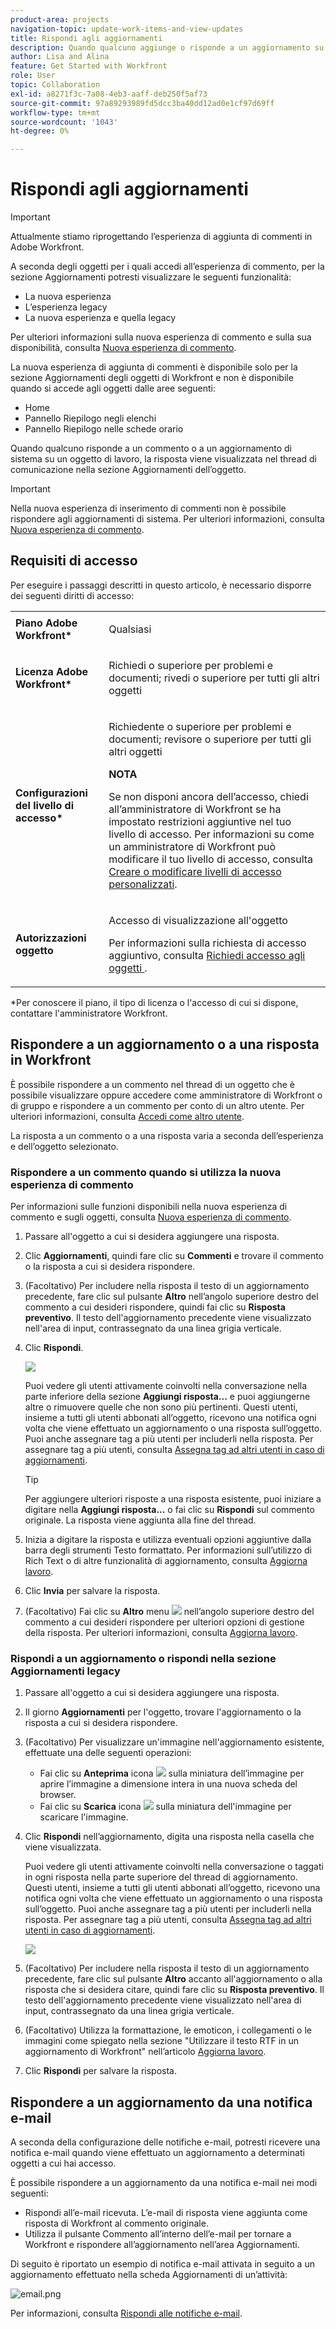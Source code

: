 ```yaml
---
product-area: projects
navigation-topic: update-work-items-and-view-updates
title: Rispondi agli aggiornamenti
description: Quando qualcuno aggiunge o risponde a un aggiornamento su un oggetto di lavoro, la risposta viene visualizzata nel thread di comunicazione nella sezione Aggiornamenti dell’oggetto. È possibile aggiungere una risposta a un aggiornamento o aggiungerla come se si disponesse dell'accesso di visualizzazione all'oggetto.
author: Lisa and Alina
feature: Get Started with Workfront
role: User
topic: Collaboration
exl-id: a8271f3c-7a08-4eb3-aaff-deb250f5af73
source-git-commit: 97a89293989fd5dcc3ba40dd12ad0e1cf97d69ff
workflow-type: tm+mt
source-wordcount: '1043'
ht-degree: 0%

---
```


# Rispondi agli aggiornamenti

<!--remove legacy and new experience references when we remove the legacy updates in the UI - Jan 2024???-->

<!--
<span class="preview">The highlighted information on this page refers to functionality not yet generally available. It is available only in the Preview environment for all customers. After the monthly releases to Production, the same features are also available in the Production environment for customers who enabled fast releases. </span>  
<span class="preview">For information about fast releases, see [Enable or disable fast releases for your organization](../../administration-and-setup/set-up-workfront/configure-system-defaults/enable-fast-release-process.md)</span>  

<span class="preview">For information about the current release schedule, see [Fourth Quarter 2023 release overview](../../product-announcements/product-releases/23-q4-release-activity/23-q4-release-overview.md)</span> 

-->

>[!IMPORTANT]
>
>Attualmente stiamo riprogettando l’esperienza di aggiunta di commenti in Adobe Workfront.
>
>A seconda degli oggetti per i quali accedi all’esperienza di commento, per la sezione Aggiornamenti potresti visualizzare le seguenti funzionalità:
>* La nuova esperienza
>* L’esperienza legacy
>* La nuova esperienza e quella legacy
>
>Per ulteriori informazioni sulla nuova esperienza di commento e sulla sua disponibilità, consulta [Nuova esperienza di commento](../../product-announcements/betas/new-commenting-experience-beta/unified-commenting-experience.md).
>
>La nuova esperienza di aggiunta di commenti è disponibile solo per la sezione Aggiornamenti degli oggetti di Workfront e non è disponibile quando si accede agli oggetti dalle aree seguenti:
>
> * Home
> * Pannello Riepilogo negli elenchi
> * Pannello Riepilogo nelle schede orario

Quando qualcuno risponde a un commento o a un aggiornamento di sistema su un oggetto di lavoro, la risposta viene visualizzata nel thread di comunicazione nella sezione Aggiornamenti dell’oggetto.

>[!IMPORTANT]
>
>Nella nuova esperienza di inserimento di commenti non è possibile rispondere agli aggiornamenti di sistema. Per ulteriori informazioni, consulta [Nuova esperienza di commento](../../product-announcements/betas/new-commenting-experience-beta/unified-commenting-experience.md).

<!--adjust the sentence before the second IMPORTANT and remove this important note when we remove legacy from the system-->

## Requisiti di accesso

Per eseguire i passaggi descritti in questo articolo, è necessario disporre dei seguenti diritti di accesso:

<table style="table-layout:auto"> 
 <col> 
 <col> 
 <tbody> 
  <tr> 
   <td role="rowheader"><strong>Piano Adobe Workfront*</strong></td> 
   <td> <p>Qualsiasi</p> </td> 
  </tr> 
  <tr> 
   <td role="rowheader"><strong>Licenza Adobe Workfront*</strong></td> 
   <td> <p>Richiedi o superiore per problemi e documenti; rivedi o superiore per tutti gli altri oggetti</p> </td> 
  </tr> 
  <tr> 
   <td role="rowheader"><strong>Configurazioni del livello di accesso*</strong></td> 
   <td> <p>Richiedente o superiore per problemi e documenti; revisore o superiore per tutti gli altri oggetti</p> <p><b>NOTA</b>

Se non disponi ancora dell’accesso, chiedi all’amministratore di Workfront se ha impostato restrizioni aggiuntive nel tuo livello di accesso. Per informazioni su come un amministratore di Workfront può modificare il tuo livello di accesso, consulta <a href="../../administration-and-setup/add-users/configure-and-grant-access/create-modify-access-levels.md" class="MCXref xref">Creare o modificare livelli di accesso personalizzati</a>.</p> </td>
</tr> 
  <tr> 
   <td role="rowheader"><strong>Autorizzazioni oggetto</strong></td> 
   <td> <p>Accesso di visualizzazione all'oggetto</p> <p>Per informazioni sulla richiesta di accesso aggiuntivo, consulta <a href="../../workfront-basics/grant-and-request-access-to-objects/request-access.md" class="MCXref xref">Richiedi accesso agli oggetti </a>.</p> </td> 
  </tr> 
 </tbody> 
</table>

&#42;Per conoscere il piano, il tipo di licenza o l&#39;accesso di cui si dispone, contattare l&#39;amministratore Workfront.

## Rispondere a un aggiornamento o a una risposta in Workfront

È possibile rispondere a un commento nel thread di un oggetto che è possibile visualizzare oppure accedere come amministratore di Workfront o di gruppo e rispondere a un commento per conto di un altro utente. Per ulteriori informazioni, consulta [Accedi come altro utente](../../administration-and-setup/add-users/create-and-manage-users/log-in-as-another-user.md).

La risposta a un commento o a una risposta varia a seconda dell’esperienza e dell’oggetto selezionato.

### Rispondere a un commento quando si utilizza la nuova esperienza di commento

Per informazioni sulle funzioni disponibili nella nuova esperienza di commento e sugli oggetti, consulta [Nuova esperienza di commento](../../product-announcements/betas/new-commenting-experience-beta/unified-commenting-experience.md).

1. Passare all&#39;oggetto a cui si desidera aggiungere una risposta.
1. Clic **Aggiornamenti**, quindi fare clic su **Commenti** e trovare il commento o la risposta a cui si desidera rispondere.
1. (Facoltativo) Per includere nella risposta il testo di un aggiornamento precedente, fare clic sul pulsante **Altro** nell’angolo superiore destro del commento a cui desideri rispondere, quindi fai clic su **Risposta preventivo**. Il testo dell&#39;aggiornamento precedente viene visualizzato nell&#39;area di input, contrassegnato da una linea grigia verticale.
1. Clic **Rispondi**.

   ![](assets/reply-to-update-empty-box.png)

   Puoi vedere gli utenti attivamente coinvolti nella conversazione nella parte inferiore della sezione **Aggiungi risposta...** e puoi aggiungerne altre o rimuovere quelle che non sono più pertinenti. Questi utenti, insieme a tutti gli utenti abbonati all’oggetto, ricevono una notifica ogni volta che viene effettuato un aggiornamento o una risposta sull’oggetto. Puoi anche assegnare tag a più utenti per includerli nella risposta.  Per assegnare tag a più utenti, consulta [Assegna tag ad altri utenti in caso di aggiornamenti](../../workfront-basics/updating-work-items-and-viewing-updates/tag-others-on-updates.md).

   >[!TIP]
   >
   >   Per aggiungere ulteriori risposte a una risposta esistente, puoi iniziare a digitare nella **Aggiungi risposta...** o fai clic su **Rispondi** sul commento originale. La risposta viene aggiunta alla fine del thread.

1. Inizia a digitare la risposta e utilizza eventuali opzioni aggiuntive dalla barra degli strumenti Testo formattato. Per informazioni sull’utilizzo di Rich Text o di altre funzionalità di aggiornamento, consulta [Aggiorna lavoro](../updating-work-items-and-viewing-updates/update-work.md).

1. Clic **Invia** per salvare la risposta.

1. (Facoltativo) Fai clic su **Altro** menu ![](assets/more-menu.png) nell’angolo superiore destro del commento a cui desideri rispondere per ulteriori opzioni di gestione della risposta. Per ulteriori informazioni, consulta [Aggiorna lavoro](../updating-work-items-and-viewing-updates/update-work.md).

### Rispondi a un aggiornamento o rispondi nella sezione Aggiornamenti legacy

1. Passare all&#39;oggetto a cui si desidera aggiungere una risposta.
1. Il giorno **Aggiornamenti** per l&#39;oggetto, trovare l&#39;aggiornamento o la risposta a cui si desidera rispondere.

1. (Facoltativo) Per visualizzare un&#39;immagine nell&#39;aggiornamento esistente, effettuate una delle seguenti operazioni:

   * Fai clic su **Anteprima** icona ![](assets/previewimageicon-31x31.png) sulla miniatura dell’immagine per aprire l’immagine a dimensione intera in una nuova scheda del browser.
   * Fai clic su **Scarica** icona ![](assets/downloadimageicon.png) sulla miniatura dell&#39;immagine per scaricare l&#39;immagine.

1. Clic **Rispondi** nell’aggiornamento, digita una risposta nella casella che viene visualizzata.

   Puoi vedere gli utenti attivamente coinvolti nella conversazione o taggati in ogni risposta nella parte superiore del thread di aggiornamento. Questi utenti, insieme a tutti gli utenti abbonati all’oggetto, ricevono una notifica ogni volta che viene effettuato un aggiornamento o una risposta sull’oggetto. Puoi anche assegnare tag a più utenti per includerli nella risposta.  Per assegnare tag a più utenti, consulta [Assegna tag ad altri utenti in caso di aggiornamenti](../../workfront-basics/updating-work-items-and-viewing-updates/tag-others-on-updates.md).

   ![](assets/tagging-transparency-350x192.png)

1. (Facoltativo) Per includere nella risposta il testo di un aggiornamento precedente, fare clic sul pulsante **Altro** accanto all&#39;aggiornamento o alla risposta che si desidera citare, quindi fare clic su **Risposta preventivo**. Il testo dell&#39;aggiornamento precedente viene visualizzato nell&#39;area di input, contrassegnato da una linea grigia verticale.
1. (Facoltativo) Utilizza la formattazione, le emoticon, i collegamenti o le immagini come spiegato nella sezione &quot;Utilizzare il testo RTF in un aggiornamento di Workfront&quot; nell’articolo [Aggiorna lavoro](../../workfront-basics/updating-work-items-and-viewing-updates/update-work.md).
1. Clic **Rispondi** per salvare la risposta.

## Rispondere a un aggiornamento da una notifica e-mail

A seconda della configurazione delle notifiche e-mail, potresti ricevere una notifica e-mail quando viene effettuato un aggiornamento a determinati oggetti a cui hai accesso.

È possibile rispondere a un aggiornamento da una notifica e-mail nei modi seguenti:

* Rispondi all’e-mail ricevuta. L’e-mail di risposta viene aggiunta come risposta di Workfront al commento originale.
* Utilizza il pulsante Commento all’interno dell’e-mail per tornare a Workfront e rispondere all’aggiornamento nell’area Aggiornamenti.

Di seguito è riportato un esempio di notifica e-mail attivata in seguito a un aggiornamento effettuato nella scheda Aggiornamenti di un’attività:

![email.png](assets/email-350x202.png)

Per informazioni, consulta [Rispondi alle notifiche e-mail](../updating-work-items-and-viewing-updates/reply-to-email-notifications.md).






